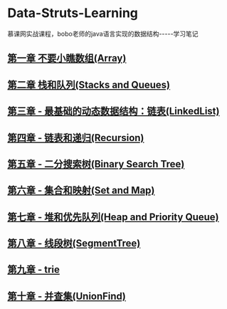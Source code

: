 # Data-Struts-Learning
慕课网实战课程，bobo老师的java语言实现的数据结构-----学习笔记
## [第一章 不要小瞧数组(Array)](https://github.com/unlimitbladeworks/Data-Struts-Learning/tree/master/Chapter01-Array) ##

## [第二章 栈和队列(Stacks and Queues)](https://github.com/unlimitbladeworks/Data-Struts-Learning/tree/master/Chapter02-Stacks-Queues) ##

## [第三章 - 最基础的动态数据结构：链表(LinkedList)](https://github.com/unlimitbladeworks/Data-Struts-Learning/tree/master/Chapter03-LinkedList) ##

## [第四章 - 链表和递归(Recursion)](https://github.com/unlimitbladeworks/Data-Struts-Learning/tree/master/Chapter04-Recursion) ##

## [第五章 - 二分搜索树(Binary Search Tree)](https://github.com/unlimitbladeworks/Data-Struts-Learning/tree/master/Chapter05-Binary-Search-Tree) ##

## [第六章 - 集合和映射(Set and Map)](https://github.com/unlimitbladeworks/Data-Struts-Learning/tree/master/Chapter06-Set-Map) ##

## [第七章 - 堆和优先队列(Heap and Priority Queue)](https://github.com/unlimitbladeworks/Data-Struts-Learning/tree/master/Chapter07-Heap-and-Priority-Queue) ##

## [第八章 - 线段树(SegmentTree)](https://github.com/unlimitbladeworks/Data-Struts-Learning/tree/master/Chapter08-Segment-Tree) ##

## [第九章 - trie](https://github.com/unlimitbladeworks/Data-Struts-Learning/tree/master/Chapter09-Trie) ##

## [第十章 - 并查集(UnionFind)](https://github.com/unlimitbladeworks/Data-Struts-Learning/tree/master/Chapter10-UnionFind) ##